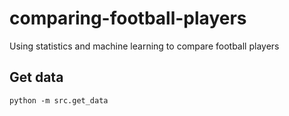 # comparing-football-players
Using statistics and machine learning to compare football players

## Get data
```
python -m src.get_data
```
